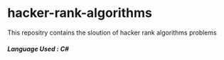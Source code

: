 # hacker-rank-algorithms
This repositry contains the sloution of hacker rank algorithms problems
##### Language Used : C# 
